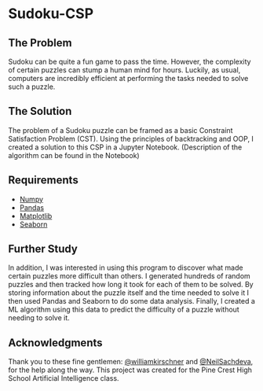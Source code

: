 # Sudoku-CSP


## The Problem
Sudoku can be quite a fun game to pass the time. However, the complexity of certain puzzles can stump a human mind for hours. 
Luckily, as usual, computers are incredibly efficient at performing the tasks needed to solve such a puzzle.

## The Solution
The problem of a Sudoku puzzle can be framed as a basic Constraint Satisfaction Problem (CST). 
Using the principles of backtracking and OOP, I created a solution to this CSP in a Jupyter Notebook. (Description of the algorithm can be found in the Notebook)

## Requirements
* [Numpy](https://numpy.org/)
* [Pandas](https://pandas.pydata.org/)
* [Matplotlib](https://matplotlib.org/)
* [Seaborn](https://seaborn.pydata.org/)

## Further Study
In addition, I was interested in using this program to discover what made certain puzzles more difficult than others. 
I generated hundreds of random puzzles and then tracked how long it took for each of them to be solved.
By storing information about the puzzle itself and the time needed to solve it I then used Pandas and Seaborn to do some data analysis.
Finally, I created a ML algorithm using this data to predict the difficulty of a puzzle without needing to solve it.

## Acknowledgments
Thank you to these fine gentlemen: [@williamkirschner](https://github.com/williamkirschner) and [@NeilSachdeva](https://github.com/NeilSachdeva), for the help along the way. This project was created for the Pine Crest High School Artificial Intelligence class.
